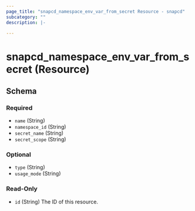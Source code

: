 ```yaml
---
page_title: "snapcd_namespace_env_var_from_secret Resource - snapcd"
subcategory: ""
description: |-
  
---
```


# snapcd_namespace_env_var_from_secret (Resource)






<!-- schema generated by tfplugindocs -->
## Schema

### Required

- `name` (String)
- `namespace_id` (String)
- `secret_name` (String)
- `secret_scope` (String)

### Optional

- `type` (String)
- `usage_mode` (String)

### Read-Only

- `id` (String) The ID of this resource.
